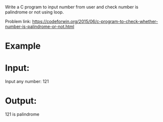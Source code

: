 Write a C program to input number from user and check number is palindrome or not using loop.

Problem link: https://codeforwin.org/2015/06/c-program-to-check-whether-number-is-palindrome-or-not.html

# Example
# Input:
Input any number: 121
# Output:
121 is palindrome

